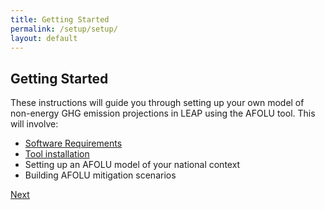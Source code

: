```yaml
---
title: Getting Started
permalink: /setup/setup/
layout: default
---
```


## Getting Started

These instructions will guide you through setting up your own model of non-energy GHG emission projections in LEAP using the AFOLU tool. This will involve:
- [Software Requirements](Softwarerequirements.md)
- [Tool installation](Installation.md)
- Setting up an AFOLU model of your national context
- Building AFOLU mitigation scenarios

[Next](Softwarerequirements.md)

